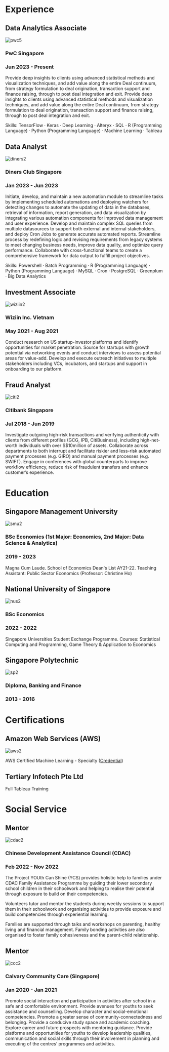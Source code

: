 # Experience
## Data Analytics Associate
![pwc5](https://github.com/wenlong96/portfolio/assets/119576694/55a266fa-1902-42d0-a770-a62ad2444563)
### PwC Singapore
### Jun 2023 - Present

Provide deep insights to clients using advanced statistical methods and visualization techniques, and add value along the entire Deal continuum, from strategy formulation to deal origination, transaction support and finance raising, through to post deal integration and exit. Provide deep insights to clients using advanced statistical methods and visualization techniques, and add value along the entire Deal continuum, from strategy formulation to deal origination, transaction support and finance raising, through to post deal integration and exit.

Skills: TensorFlow · Keras · Deep Learning · Alteryx · SQL · R (Programming Language) · Python (Programming Language) · Machine Learning · Tableau

## Data Analyst
![diners2](https://github.com/wenlong96/portfolio/assets/119576694/96418cc1-b7f2-4f24-be3e-bf68b35ed09e)
### Diners Club Singapore
### Jan 2023 - Jun 2023

Initiate, develop, and maintain a new automation module to streamline tasks by implementing scheduled automations and deploying watchers for detecting changes to automate the updating of data in the databases, retrieval of information, report generation, and data visualization by integrating various automation components for improved data management and user experience.
Develop and maintain complex SQL queries from multiple datasources to support both external and internal stakeholders, and deploy Cron Jobs to generate accurate automated reports.
Streamline process by redefining logic and revising requirements from legacy systems to meet changing business needs, improve data quality, and optimize query performance.
Collaborate with cross-functional teams to create a comprehensive framework for data output to fulfill project objectives.

Skills: Powershell · Batch Programming · R (Programming Language) · Python (Programming Language) · MySQL · Cron · PostgreSQL · Greenplum · Big Data Analytics

## Investment Associate
![wiziin2](https://github.com/wenlong96/portfolio/assets/119576694/baa3edc1-0959-45fa-baa8-576124e6dbcf)
### Wiziin Inc. Vietnam
### May 2021 - Aug 2021

Conduct research on US startup-investor platforms and identify opportunities for market penetration.
Source for startups with growth potential via networking events and conduct interviews to assess potential areas for value-add.
Develop and execute outreach initiatives to multiple stakeholders including VCs, incubators, and startups and support in onboarding to our platform.

## Fraud Analyst
![citi2](https://github.com/wenlong96/portfolio/assets/119576694/055a5175-1d4b-49d1-84c3-38a5fb8d72bf)
### Citibank Singapore
### Jul 2018 - Jun 2019

Investigate outgoing high-risk transactions and verifying authenticity with clients from different profiles (GCG, IPB, CitiBusiness), including high-net-worth individuals with over S$10million of assets.
Collaborate across departments to both interrupt and facilitate riskier and less-risk automated payment processes (e.g. GIRO) and manual payment processes (e.g. SWIFT).
Engage in conferences with global counterparts to improve workflow efficiency, reduce risk of fraudulent transfers and enhance customer’s experience.


# Education
## Singapore Management University
![smu2](https://github.com/wenlong96/portfolio/assets/119576694/e529f133-6bf1-4803-ad92-4ba2c1edc0a4)
### BSc Economics (1st Major: Economics, 2nd Major: Data Science & Analytics)
### 2019 - 2023
Magna Cum Laude.
School of Economics Dean's List AY21-22.
Teaching Assistant: Public Sector Economics (Professor: Christine Ho)

## National University of Singapore
![nus2](https://github.com/wenlong96/portfolio/assets/119576694/1413b4ea-6dd3-4d9a-9246-bf65a59c2101)
### BSc Economics
### 2022 - 2022
Singapore Universities Student Exchange Programme.
Courses: Statistical Computing and Programming, Game Theory & Application to Economics

## Singapore Polytechnic
![sp2](https://github.com/wenlong96/portfolio/assets/119576694/b6958a06-536f-49db-8983-0359ea3c9332)
### Diploma, Banking and Finance
### 2013 - 2016


# Certifications
## Amazon Web Services (AWS)
![aws2](https://github.com/wenlong96/portfolio/assets/119576694/62f77325-e355-4482-af85-d24facd35fc5)

AWS Certified Machine Learning - Specialty ([Credential](https://www.credly.com/badges/7b01b2f1-4470-48e7-a1bb-5d2f92196fea/public_url))

## Tertiary Infotech Pte Ltd
Full Tableau Training


# Social Service

## Mentor
![cdac2](https://github.com/wenlong96/portfolio/assets/119576694/f808babf-1506-40f9-87df-e57c875c2ddd)
### Chinese Development Assistance Council (CDAC)
### Feb 2022 - Nov 2022

The Project YOUth Can Shine (YCS) provides holistic help to families under CDAC Family Assistance Programme by guiding their lower secondary school children in their schoolwork and helping to realise their potential through exposure to build on their competencies.

Volunteers tutor and mentor the students during weekly sessions to support them in their schoolwork and organising activities to provide exposure and build competencies through experiential learning.

Families are supported through talks and workshops on parenting, healthy living and financial management. Family bonding activities are also organised to foster family cohesiveness and the parent-child relationship.

## Mentor
![ccc2](https://github.com/wenlong96/portfolio/assets/119576694/2208f1c0-dd61-44ff-ad58-d55821f7d3e5)
### Calvary Community Care (Singapore)
### Jan 2020 - Jan 2021

Promote social interaction and participation in activities after school in a safe and comfortable environment.
Provide avenues for youths to seek assistance and counselling.
Develop character and social-emotional competencies.
Promote a greater sense of community-connectedness and belonging.
Provide a conducive study space and academic coaching.
Explore career and future prospects with mentoring guidance.
Provide platforms and opportunities for youths to develop leadership qualities, communication and social skills through their involvement in planning and executing of the centres’ programmes and activities.
